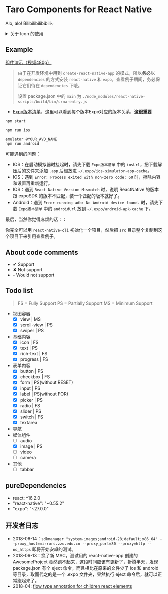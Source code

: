 # Taro Components for React Native

Alo, alo! Bilibilibilibibili~

<details>
  <summary>关于 Icon 的使用</summary>

  > <del>IOS: 如果你要用到 `Icon`，请先把 `libART.a` 引进去，步骤如下：</del>
  
  > <del>`open ios/AwesomeProject.xcodeproj` 在xcode中打开项目，拖拽 `node_modules/react-native/Libraries/ART/ART.xcodeproj` 到左侧栏的 `Libraries` 下；选中项目左侧栏中的根节点，然后在 `Build Phases` 中 `Link Binary with Libraries` 添加 `libART.a`</del>

  > 为了尽可能地减少用户需要的操作，斟酌再三，目前方案改成：IOS使用图片来实现 Icon。
</details>

## Example

[组件演示（视频480p）](http://storage.jd.com/temporary/%E7%BB%84%E4%BB%B6%E6%BC%94%E7%A4%BA480p.mov)

> 由于在开发环境中用到 `create-react-native-app` 的模式，所以**务必**以 `dependencies` 的方式安装 `react-native` 和 `expo`，查看例子期间，务必保证它们待在 `dependencies` 下哦。
> 
> 设置 package.json 中的 `main` 为 `./node_modules/react-native-scripts/build/bin/crna-entry.js`

- [Expo版本清单](https://expo.io/--/api/v2/versions)，这里可以看到每个版本Expo对应的版本关系，**这很重要**

```bash
npm start

npm run ios

emulator @YOUR_AVD_NAME
npm run android
```

可能遇到的问题：

- IOS：在启动模拟器时挂起时，请先下载 `Expo版本清单` 中的 `iosUrl`，把下载解压后的文件夹添加 `.app` 后缀放进 `~/.expo/ios-simulator-app-cache`。
- IOS：遇到 `Error: Process exited with non-zero code: 60` 时，擦除内容和设置再重新运行。
- IOS：遇到 `React Native Version Mismatch` 时，说明 ReactNative 的版本跟 expoSDK 的版本不匹配，装一个匹配的版本就好了。
- Android：遇到 `Error running adb: No Android device found.` 时，请先下载 `Expo版本清单` 中的 `androidUrl` 放到 `~/.expo/android-apk-cache` 下。

最后，当然你觉得麻烦的话：：

你完全可以用 `react-native-cli` 初始化一个项目，然后把 `src` 目录整个复制到这个项目下来引用查看例子。

## About code comments

- ✔ Support
- ✘ Not support
- \- Would not support

## Todo list

> FS = Fully Support
> PS = Partially Support
> MS = Minimum Support

- 视图容器
  - [x] view | MS
  - [x] scroll-view | PS
  - [x] swiper | PS
- 基础内容
  - [x] icon | FS
  - [x] text | PS
  - [x] rich-text | FS
  - [x] progress | FS
- 表单内容
  - [x] button | PS
  - [x] checkbox | FS
  - [x] form | PS(without RESET)
  - [x] input | PS
  - [x] label | PS(without FOR)
  - [x] picker | PS
  - [x] radio | FS
  - [x] slider | PS
  - [x] switch | FS
  - [x] textarea
- 导航
- 媒体组件
  - [ ] audio
  - [x] image | PS
  - [ ] video
  - [ ] camera
- 其他
  - [ ] tabbar

## pureDependencies

- react: ^16.2.0
- "react-native": "~0.55.2"
- "expo": "~27.0.0"

## 开发者日志

- 2018-06-14：`sdkmanager "system-images;android-28;default;x86_64" --proxy_host=mirrors.zzu.edu.cn --proxy_port=80 --proxy=http --no_https` 即将开始安卓的测试。
- 2018-06-13：换了新 MAC，测试用的 react-native-app 创建的 AwesomeProject 竟然跑不起来，这段时间应该有更新了，折腾半天，发现 package.json 有个 eject 命令，而且相比在原来的文件少了 ios 和 android 等目录，取而代之的是一个 .expo 文件夹，果然执行 eject 命令后，就可以正常跑起来了。
- 2018-04: [flow type annotation for children react elements](https://stackoverflow.com/a/42887802)
